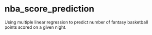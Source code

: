 # nba_score_prediction
Using multiple linear regression to predict number of fantasy basketball points scored on a given night.

